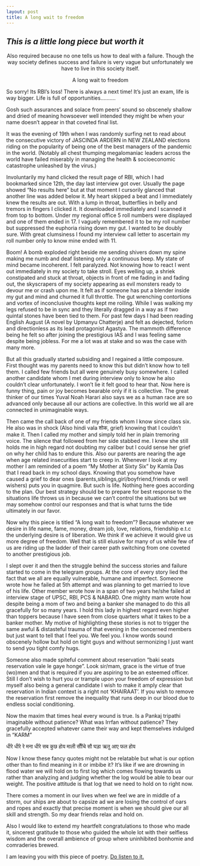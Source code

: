 ```yaml
---
layout: post
title: A long wait to freedom
---
```

## *This is a little long piece but worth it*



<center>
Also required because no one tells us how to deal with a failure. Though the way society
defines success and failure is very vague but unfortunately we have to live in this society
itself.
</center>

<p></p>

<center> A long wait to freedom</center>

So sorry! Its RBI’s loss! There is always a next time! It’s just an exam, life is way bigger. Life is
full of opportunities……….

Gosh such assurances and solace from peers’ sound so obscenely shallow and dried of
meaning howsoever well intended they might be when your name doesn’t appear in that
coveted final list.

It was the evening of 19th when I was randomly surfing net to read about the consecutive
victory of JASCINDA ARDERN in NEW ZEALAND elections riding on the popularity of being
one of the best managers of the pandemic in the world. (Notably all chest thumping
megalomaniac leaders across the world have failed miserably in managing the health &
socioeconomic catastrophe unleashed by the virus.)

Involuntarily my hand clicked the result page of RBI, which I had bookmarked since 12th, the
day last interview got over. Usually the page showed “No results here” but at that moment I
cursorily glanced that another line was added below it. My heart skipped a beat and I
immediately knew the results are out. With a lump in throat, butterflies in belly and tremors
in fingers I clicked it. It downloaded immediately and I scanned it from top to bottom. Under
my regional office 5 roll numbers were displayed and one of them ended in 17. I vaguely
remembered it to be my roll number but suppressed the euphoria rising down my gut. I
wanted to be doubly sure. With great clumsiness I found my interview call letter to ascertain
my roll number only to know mine ended with 11.


Boom! A bomb exploded right beside me sending shivers down my spine making me numb
and deaf listening only a continuous beep. My state of mind became incoherent. I felt
paralyzed. Not knowing how to react I went out immediately in my society to take stroll.
Eyes welling up, a shriek constipated and stuck at throat, objects in front of me fading in and
fading out, the skyscrapers of my society appearing as evil monsters ready to devour me or
crash upon me. It felt as if someone has put a blender inside my gut and mind and churned
it full throttle. The gut wrenching contortions and vortex of inconclusive thoughts kept me
roiling. While I was walking my legs refused to be in sync and they literally dragged in a way
as if two quintal stones have been tied to them. For past few days I had been reading
English August (A novel by Upmanyu Chatterje) and felt as dejected, forlorn and
directionless as its lead protagonist Agastya. The mammoth difference being he felt so after
joining the prestigious IAS and I was feeling same despite being jobless. For me a lot was at
stake and so was the case with many more.


But all this gradually started subsiding and I regained a little composure. First thought was
my parents need to know this but didn’t know how to tell them. I called few friends but all
were genuinely busy somewhere. I called another candidate whom I met during interview
only to know he also couldn’t clear unfortunately. I won’t lie it felt good to hear that. Now
here is funny thing, pain or joy becomes bearable only if it is collective. The great thinker of
our times Yuval Noah Harari also says we as a human race are so advanced only because all
our actions are collective. In this world we all are connected in unimaginable ways.

Then came the call back of one of my friends whom I know since class six. He also was in
shock (Also hindi vala शोक, grief) knowing that I couldn’t make it. Then I called my mother
and simply told her in plain tremoring voice. The silence that followed from her side stabbed
me. I knew she still holds me in high regard not doubting my caliber but I could sense her
grief on why her child has to endure this. Also our parents are nearing the age when age
related insecurities start to creep in. Whenever I look at my mother I am reminded of a
poem “My Mother at Sixty Six” by Kamla Das that I read back in my school days. Knowing
that you somehow have caused a grief to dear ones (parents,siblings,girl/boyfriend,friends
or well wishers) puts you in quagmire. But such is life. Nothing here goes according to the
plan. Our best strategy should be to prepare for best response to the situations life throws
us in because we can’t control the situations but we may somehow control our responses
and that is what turns the tide ultimately in our favor.


Now why this piece is titled “A long wait to freedom”? Because whatever we desire in life
name, fame, money, dream job, love, relations, friendship e.t.c the underlying desire is of
liberation. We think if we achieve it would give us more degree of freedom. Well that is still
elusive for many of us while few of us are riding up the ladder of their career path switching
from one coveted to another prestigious job.

I slept over it and then the struggle behind the success stories and failure started to come in
the telegram groups. At the core of every story lied the fact that we all are equally
vulnerable, humane and imperfect. Someone wrote how he failed at 5th attempt and was
planning to get married to love of his life. Other member wrote how in a span of two years
he/she failed at interview stage of UPSC, RBI, PCS & NABARD. One mighty mam wrote how
despite being a mom of two and being a banker she managed to do this all gracefully for so
many years. I hold this lady in highest regard even higher than toppers because I have seen
from close quarters what it takes to be a banker mother. My motive of highlighting these
stories is not to trigger the same awful & distasteful trauma of that evening in the
concerned members but just want to tell that I feel you. We feel you. I know words sound
obscenely hollow but hold on tight guys and without sermonizing I just want to send you
tight comfy hugs.

Someone also made spiteful comment about reservation “baki seats reservation vale le gaye
honge”. Look sir/mam, grace is the virtue of true (wo)men and that is required if you are
aspiring to be an esteemed officer. Still I don’t wish to hurt you or trample upon your
freedom of expression but myself also being a general candidate I wish to make it amply
clear that reservation in Indian context is a right not ‘KHAIRAAT’. If you wish to remove the
reservation first remove the inequality that runs deep in our blood due to endless social
conditioning.

Now the maxim that times heal every wound is true. Is a Pankaj tripathi imaginable without
patience? What was Irrfan without patience? They gracefully accepted whatever came their
way and kept themselves indulged in “KARM”

धीरे धीरे रे मना धीरे सब कुछ होय
माली सीींचे सौ घड़ा ऋतु आए फल होय

Now I know these fancy quotes might not be relatable but what is our option other than to find meaning in it or imbibe it? It’s like if we are drowning in flood water we will hold on to first log which comes flowing
towards us rather than analyzing and judging whether the log would be able to bear our weight. The positive attitude is that log that we need to hold on to right now.

There comes a moment in our lives when we feel we are in middle of a storm, our ships are about to capsize ad we are losing the control of oars and ropes and exactly that precise moment is when we should give our all skill and strength. So my dear friends relax and hold on.

Also I would like to extend my heartfelt  congratulations to those who made it, sincerest gratitude to those who guided the whole lot with their selfless wisdom and the overall ambience of group where uninhibited bonhomie and comraderies brewed.

I am leaving you with this piece of poetry.
<a href="https://youtu.be/PzS_2sHd19A" target="_blank"> Do listen to it.</a>


